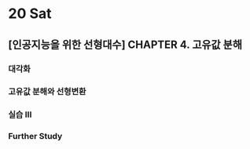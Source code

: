 # 20 Sat

## \[인공지능을 위한 선형대수\] CHAPTER 4. 고유값 분해 <a id="ai-1-5-day-3"></a>

### 대각화



### 고유값 분해와 선형변환



### 실습 III



### Further Study



